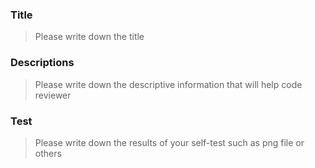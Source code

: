 ### Title

> Please write down the title



### Descriptions

> Please write down the descriptive information that will help code reviewer



### Test

> Please write down the results of your self-test such as png file or others

